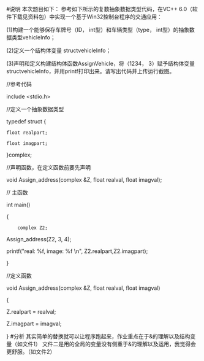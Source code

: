 #说明
本次题目如下：
参考如下所示的复数抽象数据类型代码，在VC++ 6.0（软件下载见资料包）中实现一个基于Win32控制台程序的交通应用：

(1)构建一个能够保存车牌号（ID， int型）和车辆类型（type， int型）的抽象数据类型vehicleInfo；

(2)定义一个结构体变量 structvehicleInfo；

(3)声明和定义构建结构体函数AssignVehicle，将（1234， 3）赋予结构体变量 structvehicleInfo，并用printf打印出来。请写出代码并上传运行截图。



//参考代码

include <stdio.h>



//定义一个抽象数据类型

typedef  struct {

    float realpart;

    float imagpart;

}complex;

//声明函数，在定义函数前要先声明

void Assign_address(complex &Z, float realval, float imagval);



// 主函数

int main()

{

        complex Z2;

 Assign_address(Z2, 3, 4);

 printf("real: %f, image: %f \n", Z2.realpart,Z2.imagpart);

}



//定义函数

void Assign_address(complex &Z, float realval, float imagval)

{

 Z.realpart = realval;

 Z.imagpart = imagval;

}
#分析
其实简单的替换就可以让程序跑起来，作业重点在于&的理解以及结构变量（如文件1）
文件二是用的全局的变量没有侧重于&的理解以及运用，我觉得会更舒服。（如文件2）

